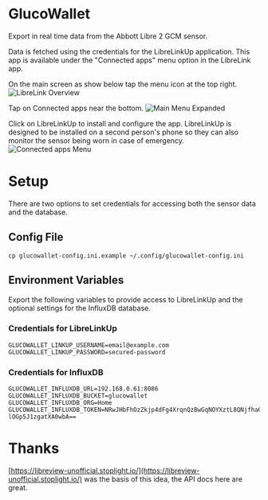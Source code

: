 # GlucoWallet
Export in real time data from the Abbott Libre 2 GCM sensor.

Data is fetched using the credentials for the LibreLinkUp application. This app is
available under the "Connected apps" menu option in the LibreLink app.

On the main screen as show below tap the menu icon at the top right.
![LibreLink Overview](images/LibreLink%20Overview.png)

Tap on Connected apps near the bottom.
![Main Menu Expanded](images/Main%20Menu%20Expanded.png)

Click on LibreLinkUp to install and configure the app. LibreLinkUp is designed to be installed
on a second person's phone so they can also monitor the sensor being worn in case of
emergency.
![Connected apps Menu](images/Connected%20apps%20Menu.png)

# Setup
There are two options to set credentials for accessing both the sensor data and the database.

## Config File
```aiignore
cp glucowallet-config.ini.example ~/.config/glucowallet-config.ini
```

## Environment Variables
Export the following variables to provide access to LibreLinkUp and the optional
settings for the InfluxDB database.

### Credentials for LibreLinkUp
```
GLUCOWALLET_LINKUP_USERNAME=email@example.com
GLUCOWALLET_LINKUP_PASSWORD=secured-password
```

### Credentials for InfluxDB
```
GLUCOWALLET_INFLUXDB_URL=192.168.0.61:8086
GLUCOWALLET_INFLUXDB_BUCKET=glucowallet
GLUCOWALLET_INFLUXDB_ORG=Home
GLUCOWALLET_INFLUXDB_TOKEN=NRwJHbFhOzZkjp4dFg4XrqnQzBwGqNOYXztL8QNjfhaQXNoZ7z4Uh5sCyIRhyc42hpOj-lOGp5J1zgatXA0wbA==
```

# Thanks
[https://libreview-unofficial.stoplight.io/](https://libreview-unofficial.stoplight.io/) was the basis of this idea, the API docs here are great.
